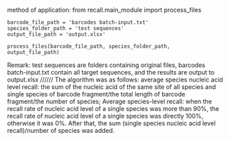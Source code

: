 method of application:
    from recall.main_module import process_files

    barcode_file_path = 'barcodes batch-input.txt'
    species_folder_path = 'test sequences'
    output_file_path = 'output.xlsx'

    process_files(barcode_file_path, species_folder_path, output_file_path)

Remark: test sequences are folders containing original files, barcodes batch-input.txt contain all target sequences, and the results are output to output.xlsx
//////
The algorithm was as follows: average species nucleic acid level recall: the sum of the nucleic acid of the same site of all species and single species of barcode fragment/the total length of barcode fragment/the number of species; Average species-level recall: when the recall rate of nucleic acid level of a single species was more than 90%, the recall rate of nucleic acid level of a single species was directly 100%, otherwise it was 0%. After that, the sum (single species nucleic acid level recall)/number of species was added.
